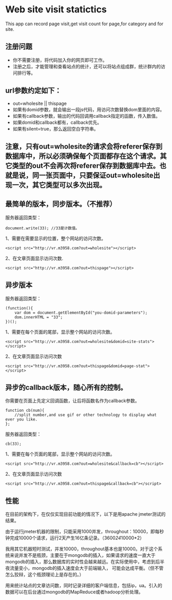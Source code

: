 # Web site visit statictics

This app can record page visit,get visit count for page,for category and for site.

## 注册问题

* 你不需要注册，将代码加入你的网页即可工作。
* 注册之后，才能管理和查看站点的统计，还可以将站点组成群，统计群内的访问排行等。

## url参数约定如下：

* out=wholesite || thispage
* 如果有domid参数，就会输出一段js代码，用访问次数替换dom里面的内容。
* 如果有callback参数，输出的代码回调用callback指定的函数，传入数值。
* 如果domid和callback都有，callback优先。
* 如果有silent=true，那么返回空白字符串。


## 注意，只有out=wholesite的请求会将referer保存到数据库中，所以必须确保每个页面都存在这个请求。其它类型的out不会再次将referer保存到数据库中去。也就是说，同一张页面中，只要保证out=wholesite出现一次，其它类型可以多次出现。

## 最简单的版本，同步版本。（不推荐）

服务器返回类型：
```
document.write(33); //33是计数值。
```

1、需要在需要显示的位置，整个网站的访问次数。

```
<script src="http://vr.m3958.com?out=wholesite"></script>
```

2、在文章页面显示访问次数.

```
<script src="http://vr.m3958.com?out=thispage"></script>
```
## 异步版本

服务器返回类型：
```
(function(){
	var dom = document.getElementById("you-domid-parameters");
	dom.innerHTML = "33";
})();
```

1、需要在每个页面的尾部，显示整个网站的访问次数。

```
<script src="http://vr.m3958.com?out=wholesite&domid=site-stats"></script>
```

2、在文章页面显示访问次数

```
<script src="http://vr.m3958.com?out=thispage&domid=page-stat"></script>
```

## 异步的callback版本，随心所有的控制。

你需要在页面上先定义回调函数，让后将函数名作为callback参数。

```
function cb(num){
	//split number,and use gif or other technology to display what ever you like.
};
```

服务器返回类型：
```
cb(33);
```

1、需要在每个页面的尾部，显示整个网站的访问次数。

```
<script src="http://vr.m3958.com?out=wholesite&callback=cb"></script>
```
2、在文章页面显示访问次数

```
<script src="http://vr.m3958.com?out=thispage&callback=cb"></script>
```


## 性能

在目前的架构下，在仅仅实现目前功能的情况下，以下是用apache jmeter测试的结果。

由于运行jmeter机器的限制，只能采用1000并发，throughout：10000，即每秒钟完成10000个请求，运行2天产生16亿条记录。（3600*24*10000*2）

我用其它机器短时测试，并发10000，throughout基本也是10000。对于这个系统来说并发不是瓶颈，主要在于mongodb的插入，如果请求的速度一直大于mongodb的插入，那么数据库的实时性会越来越远。在实际使用中，考虑到后半夜流量变小，mongodb的插入速度会大于前端输入，
可能会达成平衡。（但不管怎么狡辩，这个瓶颈理论上是存在的。）

用来统计站点的文章访问数，同时记录详细的客户端信息，包括ip，ua。引入的数据可以在后台通过mongodb的MapReduce或者hadoop分析处理。
